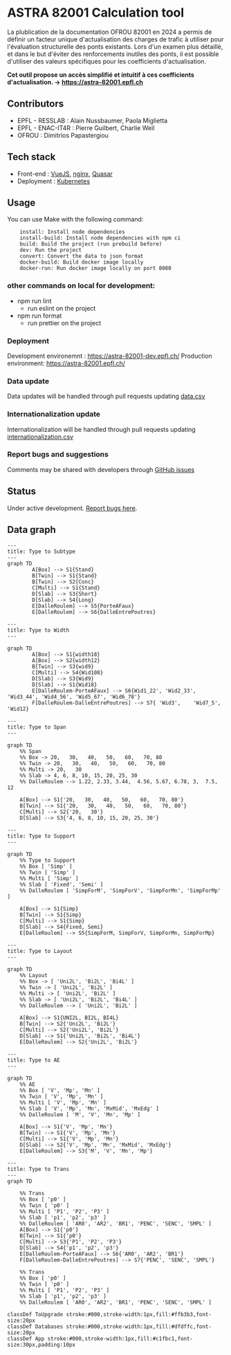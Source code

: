 # ASTRA 82001 Calculation tool

La plublication de la documentation OFROU 82001 en 2024 a permis de définir un facteur unique d'actualisation des charges de trafic à utiliser pour l'évaluation structurelle des ponts existants. Lors d'un examen plus détaillé, et dans le but d'éviter des renforcements inutiles des ponts, il est possible d'utiliser des valeurs spécifiques pour les coefficients d'actualisation.

**Cet outil propose un accès simplifié et intuitif à ces coefficients d'actualisation.
-> https://astra-82001.epfl.ch**

## Contributors

- EPFL - RESSLAB : Alain Nussbaumer, Paola Miglietta
- EPFL - ENAC-IT4R : Pierre Guilbert, Charlie Weil
- OFROU : Dimitrios Papastergiou

## Tech stack

- Front-end : [VueJS](https://vuejs.org/), [nginx](https://enginx.io/), [Quasar](url)
- Deployment : [Kubernetes](https://kubernetes.io/)

## Usage

You can use Make with the following command:

        install: Install node dependencies
        install-build: Install node dependencies with npm ci
        build: Build the project (run prebuild before)
        dev: Run the project
        convert: Convert the data to json format
        docker-build: Build docker image locally
        docker-run: Run docker image locally on port 8080

### other commands on local for development:

- npm run lint
  - run eslint on the project
- npm run format
  - run prettier on the project

### Deployment

Development environemnt : https://astra-82001-dev.epfl.ch/
Production environment: https://astra-82001.epfl.ch/

### Data update

Data updates will be handled through pull requests updating [data.csv](https://github.com/EPFL-ENAC/resslab-astra_82001/blob/main/src/assets/data/data.csv)

### Internationalization update

Internationalization will be handled through pull requests updating [internationalization.csv](https://github.com/EPFL-ENAC/resslab-astra_82001/blob/main/src/assets/data/internationalization.csv)

### Report bugs and suggestions

Comments may be shared with developers through [GitHub issues](<[https://github.com/EPFL-ENAC/resslab-astra_82001/blob/main/src/assets/data/data.csv](https://github.com/EPFL-ENAC/resslab-astra_82001/issues)>)

## Status

Under active development. [Report bugs here](https://github.com/EPFL-ENAC/resslab-astra_82001/issues).

## Data graph

```mermaid
---
title: Type to Subtype
---
graph TD
        A[Box] --> S1{Stand}
        B[Twin] --> S1{Stand}
        B[Twin] --> S2{Conc}
        C[Multi] --> S1{Stand}
        D[Slab] --> S3{Short}
        D[Slab] --> S4{Long}
        E[DalleRoulem] --> S5{PorteAFaux}
        E[DalleRoulem] --> S6{DalleEntrePoutres}

```

```mermaid
---
title: Type to Width
---

graph TD
        A[Box] --> S1{width18}
        A[Box] --> S2{width12}
        B[Twin] --> S3{wid9}
        C[Multi] --> S4{Wid108}
        D[Slab] --> S3{Wid9}
        D[Slab] --> S1{Wid18}
        E[DalleRoulem-PorteAFaux] --> S6{Wid1_22', 'Wid2_33', 'Wid3_44', 'Wid4_56', 'Wid5_67', 'Wid6_78'}
        F[DalleRoulem-DalleEntrePoutres] --> S7{ 'Wid3',    'Wid7_5', 'Wid12}
```

```mermaid
---
title: Type to Span
---

graph TD
    %% Span
    %% Box -> 20,   30,   40,   50,   60,   70, 80
    %% Twin -> 20,   30,   40,   50,   60,   70, 80
    %% Multi -> 20,   30
    %% Slab -> 4, 6, 8, 10, 15, 20, 25, 30
    %% DalleRoulem --> 1.22, 2.33, 3.44,  4.56, 5.67, 6.78, 3,  7.5,   12

    A[Box] --> S1{'20,   30,   40,   50,   60,   70, 80'}
    B[Twin] --> S1{'20,   30,   40,   50,   60,   70, 80'}
    C[Multi] --> S2{'20,   30'}
    D[Slab] --> S3{'4, 6, 8, 10, 15, 20, 25, 30'}
```

```mermaid
---
title: Type to Support
---

graph TD
    %% Type to Support
    %% Box [ 'Simp' ]
    %% Twin [ 'Simp' ]
    %% Multi [ 'Simp' ]
    %% Slab [ 'Fixed', 'Semi' ]
    %% DalleRoulem [ 'SimpForM', 'SimpForV', 'SimpForMn', 'SimpForMp' ]

    A[Box] --> S1{Simp}
    B[Twin] --> S1{Simp}
    C[Multi] --> S1{Simp}
    D[Slab] --> S4{Fixed, Semi}
    E[DalleRoulem] --> S5{SimpForM, SimpForV, SimpForMn, SimpForMp}
```

```mermaid
---
title: Type to Layout
---

graph TD
    %% Layout
    %% Box -> [ 'Uni2L', 'Bi2L', 'Bi4L' ]
    %% Twin -> [ 'Uni2L', 'Bi2L' ]
    %% Multi -> [ 'Uni2L', 'Bi2L' ]
    %% Slab -> [ 'Uni2L', 'Bi2L', 'Bi4L' ]
    %% DalleRoulem --> [ 'Uni2L', 'Bi2L' ]

    A[Box] --> S1{UNI2L, BI2L, BI4L}
    B[Twin] --> S2{'Uni2L', 'Bi2L'}
    C[Multi] --> S2{'Uni2L', 'Bi2L'}
    D[Slab] --> S1{'Uni2L', 'Bi2L', 'Bi4L'}
    E[DalleRoulem] --> S2{'Uni2L', 'Bi2L'}
```

```mermaid
---
title: Type to AE
---

graph TD
    %% AE
    %% Box [ 'V', 'Mp', 'Mn' ]
    %% Twin [ 'V', 'Mp', 'Mn' ]
    %% Multi [ 'V', 'Mp', 'Mn' ]
    %% Slab [ 'V', 'Mp', 'Mn', 'MxMid', 'MxEdg' ]
    %% DalleRoulem [ 'M', 'V', 'Mn', 'Mp' ]

    A[Box] --> S1{'V', 'Mp', 'Mn'}
    B[Twin] --> S1{'V', 'Mp', 'Mn'}
    C[Multi] --> S1{'V', 'Mp', 'Mn'}
    D[Slab] --> S2{'V', 'Mp', 'Mn', 'MxMid', 'MxEdg'}
    E[DalleRoulem] --> S3{'M', 'V', 'Mn', 'Mp'}
```

```mermaid
---
title: Type to Trans
---
graph TD

    %% Trans
    %% Box [ 'p0' ]
    %% Twin [ 'p0' ]
    %% Multi [ 'P1', 'P2', 'P3' ]
    %% Slab [ 'p1', 'p2', 'p3' ]
    %% DalleRoulem [ 'AR0', 'AR2', 'BR1', 'PENC', 'SENC', 'SMPL' ]
    A[Box] --> S1{'p0'}
    B[Twin] --> S1{'p0'}
    C[Multi] --> S3{'P1', 'P2', 'P3'}
    D[Slab] --> S4{'p1', 'p2', 'p3'}
    E[DalleRoulem-PorteAFaux] --> S6{'AR0', 'AR2', 'BR1'}
    F[DalleRoulem-DalleEntrePoutres] --> S7{'PENC', 'SENC', 'SMPL'}

    %% Trans
    %% Box [ 'p0' ]
    %% Twin [ 'p0' ]
    %% Multi [ 'P1', 'P2', 'P3' ]
    %% Slab [ 'p1', 'p2', 'p3' ]
    %% DalleRoulem [ 'AR0', 'AR2', 'BR1', 'PENC', 'SENC', 'SMPL' ]

classDef ToUpgrade stroke:#000,stroke-width:1px,fill:#ffb3b3,font-size:20px
classDef Databases stroke:#000,stroke-width:1px,fill:#dfdffc,font-size:20px
classDef App stroke:#000,stroke-width:1px,fill:#c1fbc1,font-size:30px,padding:10px
```
